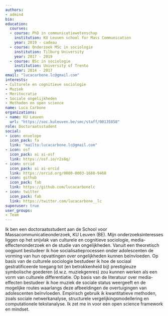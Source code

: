 ```yaml
---
authors:
- admin4
bio: 
education:
  courses:
  - course: PhD in communicatiewetenschap
    institution: KU Leuven school for Mass Communication
    year: 2019 - cadeau
  - course: Onderzoek MSc in sociologie
    institution: Tilburg University
    year: 2017 - 2019
  - course: BSc in sociologie
    institution: University of Trento
    year: 2014 - 2017
email: "lucacarbone.lc@gmail.com"
interests:
- Culturele en cognitieve sociologie
- Muziek
- Meritocratie
- Sociale ongelijkheden
- Methoden en open science
name: Luca Carbone
organizations:
- name: KU Leuven
  url: "https://soc.kuleuven.be/smc/staff/00135858"
role: Doctoraatsstudent
social:
- icon: envelope
  icon_pack: fa
  link: "mailto:lucacarbone.lc@gmail.com"
- icon: osf
  icon_pack: ai ai-osf
  link: https://osf.io/r2s8q/
- icon: orcid
  icon_pack: ai ai-orcid
  link: https://orcid.org/0000-0003-1688-9468
- icon: github
  icon_pack: fab
  link: https://github.com/lucacarbonelc
- icon: twitter
  icon_pack: fab
  link: https://twitter.com/lucacarbone__lc
superuser: true
user_groups:
- Team
---
```


Ik ben een doctoraatsstudent aan de School voor Massacommunicatieonderzoek, KU Leuven (BE). Mijn onderzoeksinteresses liggen op het snijvlak van culturele en cognitieve sociologie, media-effectenonderzoek en de studie van ongelijkheden. Vanuit een theoretisch oogpunt bestudeer ik hoe socialisatieprocessen onder adolescenten de vorming van hun opvattingen over ongelijkheden kunnen beïnvloeden. Op basis van de culturele sociologie bestudeer ik hoe de sociaal gestratificeerde toegang tot (en betrokkenheid bij) prestigieuze symbolische goederen (d.w.z. muziekgenres) zou kunnen werken als een vorm van culturele differentiatie. Op basis van de literatuur over media-effecten bestudeer ik hoe muziek de sociale status weergeeft en de mogelijke routes waarlangs deze afbeeldingen de overtuigingen van adolescenten beïnvloeden. Empirisch gebruik ik kwantitatieve methoden, zoals sociale netwerkanalyse, structurele vergelijkingsmodellering en computationele tekstanalyse. Ik zet me in voor een open science framework en mindset.